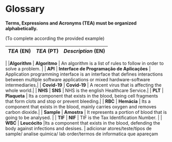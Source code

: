 # Glossary

**Terms, Expressions and Acronyms (TEA) must be organized alphabetically.**

(To complete according the provided example)

| **_TEA_** (EN)  | **_TEA_** (PT) | **_Description_** (EN)                                           |                                       
|:------------------------|:-----------------|:--------------------------------------------|
|
|**Algorithm** | **Algoritmo** | An algorithm is a list of rules to follow in order to solve a problem. |
| **API** | **Interface de Programação de Aplicações** | Application programming interface is an interface that defines interactions between multiple software applications or mixed hardware-software intermediaries.|
| **Covid-19** | **Covid-19** | A recent virus that is affecting the whole world.|
| **NHS** | **SNS** | NHS is the english Healthcare Service.|
| **PLT** | **Plaqueta** | Its a component that exists in the blood, being cell fragments that form clots and stop or prevent bleeding.|
| **RBC** | **Hemácia** | Its a component that exists in the blood, mainly carries oxygen and removes carbon dioxide.|
| **Sample** | **Amostra** | It represents a portion of blood that is going to be analysed. |
| **TIF** | **NIF** | TIF is the Tax Identification Number. |
| **WBC** | **Leucócito** |Its a component that exists in the blood, defending the body against infections and desises. |
adicionar atores/teste/tipos de sample/ analise quimica/ lab order/termos de informatica que apareçam